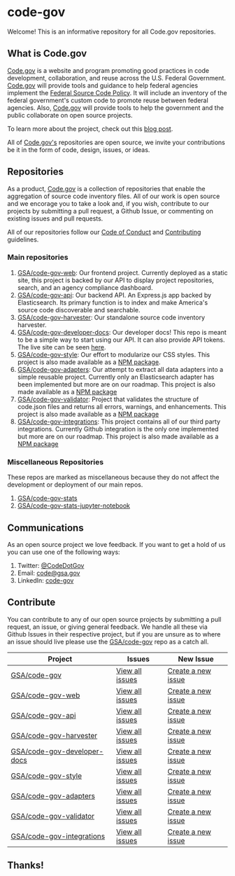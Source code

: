 # code-gov

Welcome! This is an informative repository for all Code.gov repositories.

## What is Code.gov

[Code.gov](https://code.gov) is a website and program promoting good practices in code development, collaboration, and reuse across the U.S. Federal Government. [Code.gov](https://code.gov) will provide tools and guidance to help federal agencies implement the [Federal Source Code Policy](https://code.gov/#/policy-guide/policy/introduction). It will include an inventory of the federal government's custom code to promote reuse between federal agencies. Also, [Code.gov](https://code.gov) will provide tools to help the government and the public collaborate on open source projects.

To learn more about the project, check out this [blog post](https://www.whitehouse.gov/blog/2016/08/08/peoples-code).

All of [Code.gov's](https://code.gov) repositories are open source, we invite your contributions be it in the form of code, design, issues, or ideas.

## Repositories

As a product, [Code.gov](https://code.gov) is a collection of repositories that enable the aggregation of source code inventory files. All of our work is open source and we encorage you to take a look and, if you wish, contribute to our projects by submitting a pull request, a Github Issue, or commenting on existing issues and pull requests.

All of our repositories follow our [Code of Conduct](CODE_OF_CONDUCT.md) and [Contributing](CONTRIBUTING.md) guidelines.

### Main repositories

1. [GSA/code-gov-web](https://github.com/GSA/code-gov-web): Our frontend project. Currently deployed as a static site, this project is backed by our API to display project repositories, search, and an agency compliance dashboard.
2. [GSA/code-gov-api](https://github.com/GSA/code-gov-api): Our backend API. An Express.js app backed by Elasticsearch. Its primary function is to index and make America's source code discoverable and searchable.
3. [GSA/code-gov-harvester](https://github.com/GSA/code-gov-harvester): Our standalone source code inventory harvester.
4. [GSA/code-gov-developer-docs](https://github.com/GSA/code-gov-developer-docs): Our developer docs! This repo is meant to be a simple way to start using our API. It can also provide API tokens. The live site can be seen [here](https://developers.code.gov).
5. [GSA/code-gov-style](https://github.com/GSA/code-gov-style): Our effort to modularize our CSS styles. This project is also made available as a [NPM package](https://www.npmjs.com/package/@code.gov/code-gov-style).
6. [GSA/code-gov-adapters](https://github.com/GSA/code-gov-adapters): Our attempt to extract all data adapters into a simple reusable project. Currently only an Elasticsearch adapter has been implemented but more are on our roadmap. This project is also made available as a [NPM package](https://www.npmjs.com/package/@code.gov/code-gov-adapter)
7. [GSA/code-gov-validator](https://github.com/GSA/code-gov-validator): Project that validates the structure of code.json files and returns all errors, warnings, and enhancements. This project is also made available as a [NPM package](https://www.npmjs.com/package/@code.gov/code-gov-validator)
8. [GSA/code-gov-integrations](https://github.com/GSA/code-gov-integrations): This project contains all of our third party integrations. Currently Github integration is the only one implemented but more are on our roadmap. This project is also made available as a [NPM package](https://www.npmjs.com/package/@code.gov/code-gov-integrations)

### Miscellaneous Repositories

These repos are marked as miscellaneous because they do not affect the development or deployment of our main repos.

1. [GSA/code-gov-stats](https://github.com/GSA/code-gov-stats)
2. [GSA/code-gov-stats-jupyter-notebook](https://github.com/GSA/code-gov-stats-jupyter-notebook)

## Communications

As an open source project we love feedback. If you want to get a hold of us you can use one of the following ways:

1. Twitter: [@CodeDotGov](https://twitter.com/CodeDotGov)
2. Email: [code@gsa.gov](mailto://code@gsa.gov)
3. LinkedIn: [code-gov](https://www.linkedin.com/company/code-gov/)

## Contribute

You can contribute to any of our open source projects by submitting a pull request, an issue, or giving general feedback.
We handle all these via Github Issues in their respective project, but if you are unsure as to where an issue should live
please use the [GSA/code-gov](https://github.com/GSA/code-gov) repo as a catch all.

| Project                                                                       | Issues                                                                   | New Issue                                                                       |
| ----------------------------------------------------------------------------- | ------------------------------------------------------------------------ | ------------------------------------------------------------------------------- |
| [GSA/code-gov](https://github.com/GSA/code-gov)                               | [View all issues](https://github.com/GSA/code-gov/issues)                | [Create a new issue](https://github.com/GSA/code-gov/issues/new)                |
| [GSA/code-gov-web](https://github.com/GSA/code-gov-web)                       | [View all issues](https://github.com/GSA/code-gov-web/issues)            | [Create a new issue](https://github.com/GSA/code-gov-web/issues/new)            |
| [GSA/code-gov-api](https://github.com/GSA/code-gov-api)                       | [View all issues](https://github.com/GSA/code-gov-api/issues)            | [Create a new issue](https://github.com/GSA/code-gov-api/issues/new)            |
| [GSA/code-gov-harvester](https://github.com/GSA/code-gov-harvester)           | [View all issues](https://github.com/GSA/code-gov-harvester/issues)      | [Create a new issue](https://github.com/GSA/code-gov-harvester/issues/new)      |
| [GSA/code-gov-developer-docs](https://github.com/GSA/code-gov-developer-docs) | [View all issues](https://github.com/GSA/code-gov-developer-docs/issues) | [Create a new issue](https://github.com/GSA/code-gov-developer-docs/issues/new) |
| [GSA/code-gov-style](https://github.com/GSA/code-gov-style)                   | [View all issues](https://github.com/GSA/code-gov-style/issues)          | [Create a new issue](https://github.com/GSA/code-gov-style/issues/new)          |
| [GSA/code-gov-adapters](https://github.com/GSA/code-gov-adapters)             | [View all issues](https://github.com/GSA/code-gov-adapters/issues)       | [Create a new issue](https://github.com/GSA/code-gov-adapters/issues/new)       |
| [GSA/code-gov-validator](https://github.com/GSA/code-gov-validator)           | [View all issues](https://github.com/GSA/code-gov-validator/issues)      | [Create a new issue](https://github.com/GSA/code-gov-validator/issues/new)      |
| [GSA/code-gov-integrations](https://github.com/GSA/code-gov-integrations)     | [View all issues](https://github.com/GSA/code-gov-integrations/issues)   | [Create a new issue](https://github.com/GSA/code-gov-integrations/issues/new)   |

## Thanks!
